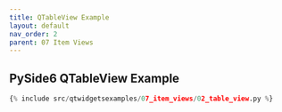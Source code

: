```yaml
---
title: QTableView Example
layout: default
nav_order: 2
parent: 07 Item Views
---
```


## PySide6 QTableView Example

```python
{% include src/qtwidgetsexamples/07_item_views/02_table_view.py %}
```